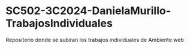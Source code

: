 # SC502-3C2024-DanielaMurillo-TrabajosIndividuales
Repositorio donde se subiran los trabajos individuales de Ambiente web
